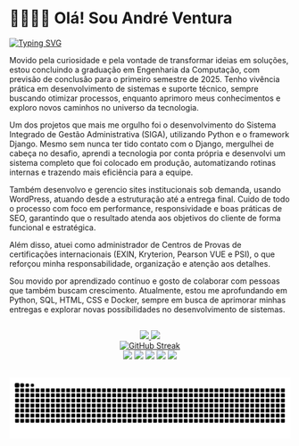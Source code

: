 # 👋🏼👋🏼 Olá! Sou **André Ventura**

<div align="left">
  <a href="https://git.io/typing-svg"><img src="https://readme-typing-svg.demolab.com?font=M+PLUS+Code+Latin&weight=600&size=18&pause=500&color=5D3FD3&random=true&width=600&lines=Estudante+de+Engenharia+da+Computa%C3%A7%C3%A3o;Aprendi+tentando%2C+continuo+insistindo;Persist%C3%AAncia+%C3%A9+o+meu+algoritmo+padr%C3%A3o;Apaixonado+por+Tecnologia;Experi%C3%AAncia+em+Python+com+Framework+Django;Fiz+um+sistema+em+Django+sem+saber+o+que+era+Django;Erro%2C+insisto%2C+acerto" alt="Typing SVG" /></a>
</div>

Movido pela curiosidade e pela vontade de transformar ideias em soluções, estou concluindo a graduação em Engenharia da Computação, com previsão de conclusão para o primeiro semestre de 2025. Tenho vivência prática em desenvolvimento de sistemas e suporte técnico, sempre buscando otimizar processos, enquanto aprimoro meus conhecimentos e exploro novos caminhos no universo da tecnologia.  

Um dos projetos que mais me orgulho foi o desenvolvimento do Sistema Integrado de Gestão Administrativa (SIGA), utilizando Python e o framework Django. Mesmo sem nunca ter tido contato com o Django, mergulhei de cabeça no desafio, aprendi a tecnologia por conta própria e desenvolvi um sistema completo que foi colocado em produção, automatizando rotinas internas e trazendo mais eficiência para a equipe.  

Também desenvolvo e gerencio sites institucionais sob demanda, usando WordPress, atuando desde a estruturação até a entrega final. Cuido de todo o processo com foco em performance, responsividade e boas práticas de SEO, garantindo que o resultado atenda aos objetivos do cliente de forma funcional e estratégica.  

Além disso, atuei como administrador de Centros de Provas de certificações internacionais (EXIN, Kryterion, Pearson VUE e PSI), o que reforçou minha responsabilidade, organização e atenção aos detalhes.  

Sou movido por aprendizado contínuo e gosto de colaborar com pessoas que também buscam crescimento. Atualmente, estou me aprofundando em Python, SQL, HTML, CSS e Docker, sempre em busca de aprimorar minhas entregas e explorar novas possibilidades no desenvolvimento de sistemas.

##

<div align="center">
  <a href="https://github.com/asventura96">
  <img height="180em" src="https://github-readme-stats.vercel.app/api?username=asventura96&show_icons=true&theme=dark&include_all_commits=true&count_private=true"/>
  <img height="180em" src="https://github-readme-stats.vercel.app/api/top-langs/?username=asventura96&layout=compact&langs_count=7&theme=dark"/>
</div>

<div align="center">
  <a href="https://git.io/streak-stats"><img src="https://streak-stats.demolab.com?user=asventura96&theme=dark&locale=pt_BR" alt="GitHub Streak" /></a>
</div>

<div align="center">
    <a href="https://api.whatsapp.com/send?phone=5531991904415" target="_blank"><img src="https://img.shields.io/badge/WhatsApp-25D366?style=for-the-badge&logo=whatsapp&logoColor=white" target="_blank"></a>
    <a href="https://t.me/asventura96" target="_blank"><img src="https://img.shields.io/badge/Telegram-2CA5E0?style=for-the-badge&logo=telegram&logoColor=white" target="_blank"></a>
    <a href="https://instagram.com/asventura96" target="_blank"><img src="https://img.shields.io/badge/-Instagram-%23E4405F?style=for-the-badge&logo=instagram&logoColor=white" target="_blank"></a>
    <a href="https://discord.gg/k92zkFcAwH" target="_blank"><img src="https://img.shields.io/badge/Discord-7289DA?style=for-the-badge&logo=discord&logoColor=white" target="_blank"></a> 
    <a href="https://www.linkedin.com/in/asventura96" target="_blank"><img src="https://img.shields.io/badge/-LinkedIn-%230077B5?style=for-the-badge&logo=linkedin&logoColor=white" target="_blank"></a>  
</div>

##

![Snake animation](https://github.com/asventura96/asventura96/blob/output/github-snake.svg)
